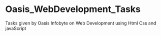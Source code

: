 # Oasis_WebDevelopment_Tasks
Tasks given by Oasis Infobyte  on Web Development using Html Css and javaScript
